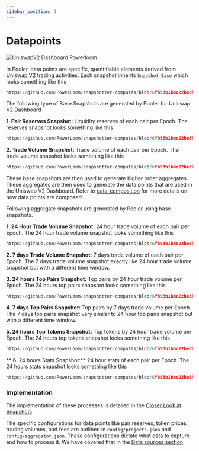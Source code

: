 ```yaml
---
sidebar_position: 1
---
```


# Datapoints

![UniswapV2 Dashboard Powerloom](/images/uniswapv2-dashboard-powerloom.png)

In Pooler, data points are specific, quantifiable elements derived from Uniswap V2 trading activities. 
Each snapshot inherits `Snapshot Base` which looks something like this
```python reference
https://github.com/PowerLoom/snapshotter-computes/blob/6fb98b1bbc22be8b5aba8bdc860004d35786f4df/utils/models/message_models.py#L9-L17
```

The following type of Base Snapshots are generated by Pooler for Uniswap V2 Dashboard

**1. Pair Reserves Snapshot:** Liquidity reserves of each pair per Epoch. The reserves snapshot looks something like this
```python reference
https://github.com/PowerLoom/snapshotter-computes/blob/6fb98b1bbc22be8b5aba8bdc860004d35786f4df/utils/models/message_models.py#L20-L32
```
**2. Trade Volume Snapshot:** Trade volume of each pair per Epoch. The trade volume snapshot looks something like this
```python reference
https://github.com/PowerLoom/snapshotter-computes/blob/6fb98b1bbc22be8b5aba8bdc860004d35786f4df/utils/models/message_models.py#L40-L54

```

These base snapshots are then used to generate higher order aggregates. These aggregates are then used to generate the data points that are used in the Uniswap V2 Dashboard. Refer to [data-composition](/docs/protocol/data-composition) for more details on how data points are composed.

Following aggregate snapshots are generated by Pooler using base snapshots.

**1. 24 Hour Trade Volume Snapshot:** 24 hour trade volume of each pair per Epoch. The 24 hour trade volume snapshot looks something like this
```python reference
https://github.com/PowerLoom/snapshotter-computes/blob/6fb98b1bbc22be8b5aba8bdc860004d35786f4df/utils/models/message_models.py#L57-L64
```

**2. 7 days Trade Volume Snapshot:** 7 days trade volume of each pair per Epoch. The 7 days trade volume snapshot exactly like 24 hour trade volume snapshot but with a different time window. 

**3. 24 hours Top Pairs Snapshot:** Top pairs by 24 hour trade volume per Epoch. The 24 hours top pairs snapshot looks something like this
```python reference
https://github.com/PowerLoom/snapshotter-computes/blob/6fb98b1bbc22be8b5aba8bdc860004d35786f4df/utils/models/message_models.py#L83-L93
```
**4. 7 days Top Pairs Snapshot:** Top pairs by 7 days trade volume per Epoch. The 7 days top pairs snapshot very similar to 24 hour top pairs snapshot but with a different time window.

**5. 24 hours Top Tokens Snapshot:** Top tokens by 24 hour trade volume per Epoch. The 24 hours top tokens snapshot looks something like this
```python reference
https://github.com/PowerLoom/snapshotter-computes/blob/6fb98b1bbc22be8b5aba8bdc860004d35786f4df/utils/models/message_models.py#L67-L80
```

** 6. 24 hours Stats Snapshot:** 24 hour stats of each pair per Epoch. The 24 hours stats snapshot looks something like this
```python reference
https://github.com/PowerLoom/snapshotter-computes/blob/6fb98b1bbc22be8b5aba8bdc860004d35786f4df/utils/models/message_models.py#L108-L115
```

### Implementation

The implementation of these processes is detailed in the [Closer Look at Snapshots](/docs/build-with-powerloom/use-cases/existing-implementations/uniswapv2-dashboard/closer-look-at-snapshots.md)


The specific configurations for data points like pair reserves, token prices, trading volumes, and fees are outlined in `config/projects.json` and `config/aggregator.json`. These configurations dictate what data to capture and how to process it. We have covered that in the [Data sources section](/docs/protocol/data-sources).

